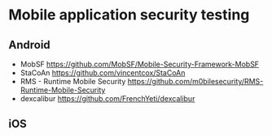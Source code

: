 # Mobile application security testing
## Android
* MobSF https://github.com/MobSF/Mobile-Security-Framework-MobSF
* StaCoAn https://github.com/vincentcox/StaCoAn
* RMS - Runtime Mobile Security https://github.com/m0bilesecurity/RMS-Runtime-Mobile-Security
* dexcalibur https://github.com/FrenchYeti/dexcalibur
## iOS
